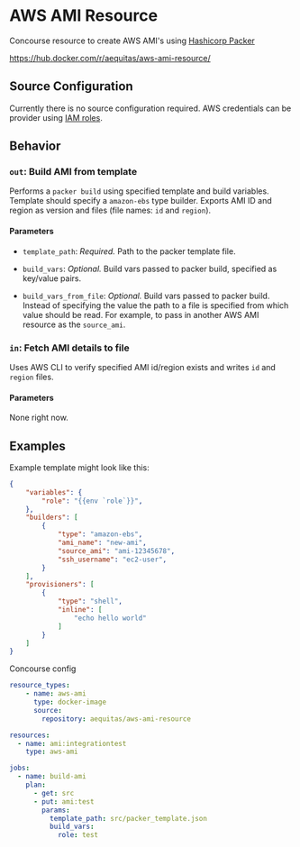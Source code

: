 # AWS AMI Resource

Concourse resource to create AWS AMI's using [Hashicorp Packer](https://www.packer.io/intro/)

https://hub.docker.com/r/aequitas/aws-ami-resource/

## Source Configuration

Currently there is no source configuration required. AWS credentials can be provider using [IAM roles](http://docs.aws.amazon.com/IAM/latest/UserGuide/id_roles_use_switch-role-ec2.html).

## Behavior

### `out`: Build AMI from template

Performs a `packer build` using specified template and build variables. Template should specify a `amazon-ebs` type builder. Exports AMI ID and region as version and files (file names: `id` and `region`).

#### Parameters

* `template_path`: *Required.* Path to the packer template file.

* `build_vars`: *Optional.* Build vars passed to packer build, specified as key/value pairs.

* `build_vars_from_file`: *Optional.* Build vars passed to packer build. Instead of specifying the value the path to a file is specified from which value should be read. For example, to pass in another AWS AMI resource as the `source_ami`.

### `in`: Fetch AMI details to file

Uses AWS CLI to verify specified AMI id/region exists and writes `id` and `region` files.

#### Parameters

None right now.

## Examples

Example template might look like this:

```json
{
    "variables": {
        "role": "{{env `role`}}",
    },
    "builders": [
        {
            "type": "amazon-ebs",
            "ami_name": "new-ami",
            "source_ami": "ami-12345678",
            "ssh_username": "ec2-user",
        }
    ],
    "provisioners": [
        {
            "type": "shell",
            "inline": [
                "echo hello world"
            ]
        }
    ]
}
````

Concourse config

```yaml
resource_types:
    - name: aws-ami
      type: docker-image
      source:
        repository: aequitas/aws-ami-resource

resources:
  - name: ami:integrationtest
    type: aws-ami

jobs:
  - name: build-ami
    plan:
      - get: src
      - put: ami:test
        params:
          template_path: src/packer_template.json
          build_vars:
            role: test
````
